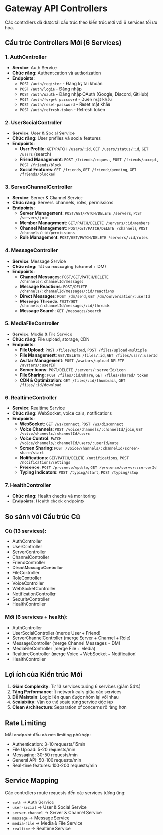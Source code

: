 # Gateway API Controllers

Các controllers đã được tái cấu trúc theo kiến trúc mới với 6 services tối ưu hóa.

## Cấu trúc Controllers Mới (6 Services)

### 1. AuthController

- **Service**: Auth Service
- **Chức năng**: Authentication và authorization
- **Endpoints**:
  - `POST /auth/register` - Đăng ký tài khoản
  - `POST /auth/login` - Đăng nhập
  - `POST /auth/oauth` - Đăng nhập OAuth (Google, Discord, GitHub)
  - `POST /auth/forgot-password` - Quên mật khẩu
  - `POST /auth/reset-password` - Reset mật khẩu
  - `POST /auth/refresh-token` - Refresh token

### 2. UserSocialController

- **Service**: User & Social Service
- **Chức năng**: User profiles và social features
- **Endpoints**:
  - **User Profile**: `GET/PATCH /users/:id`, `GET /users/status/:id`, `GET /users` (search)
  - **Friend Management**: `POST /friends/request`, `POST /friends/accept`, `POST /friends/block`
  - **Social Features**: `GET /friends`, `GET /friends/pending`, `GET /friends/blocked`

### 3. ServerChannelController

- **Service**: Server & Channel Service
- **Chức năng**: Servers, channels, roles, permissions
- **Endpoints**:
  - **Server Management**: `POST/GET/PATCH/DELETE /servers`, `POST /servers/join`
  - **Member Management**: `GET/PATCH/DELETE /servers/:id/members`
  - **Channel Management**: `POST/GET/PATCH/DELETE /channels`, `POST /channels/:id/permissions`
  - **Role Management**: `POST/GET/PATCH/DELETE /servers/:id/roles`

### 4. MessageController

- **Service**: Message Service
- **Chức năng**: Tất cả messaging (channel + DM)
- **Endpoints**:
  - **Channel Messages**: `POST/GET/PATCH/DELETE /channels/:channelId/messages`
  - **Message Reactions**: `POST/DELETE /channels/:channelId/messages/:id/reactions`
  - **Direct Messages**: `POST /dm/send`, `GET /dm/conversation/:userId`
  - **Message Threads**: `POST/GET /channels/:channelId/messages/:id/threads`
  - **Message Search**: `GET /messages/search`

### 5. MediaFileController

- **Service**: Media & File Service
- **Chức năng**: File upload, storage, CDN
- **Endpoints**:
  - **File Upload**: `POST /files/upload`, `POST /files/upload-multiple`
  - **File Management**: `GET/DELETE /files/:id`, `GET /files/user/:userId`
  - **Avatar Management**: `POST /avatars/upload`, `DELETE /avatars/:userId`
  - **Server Icons**: `POST/DELETE /servers/:serverId/icon`
  - **File Sharing**: `POST /files/:id/share`, `GET /files/shared/:token`
  - **CDN & Optimization**: `GET /files/:id/thumbnail`, `GET /files/:id/download`

### 6. RealtimeController

- **Service**: Realtime Service
- **Chức năng**: WebSocket, voice calls, notifications
- **Endpoints**:
  - **WebSocket**: `GET /ws/connect`, `POST /ws/disconnect`
  - **Voice Channels**: `POST /voice/channels/:channelId/join`, `GET /voice/channels/:channelId/users`
  - **Voice Control**: `PATCH /voice/channels/:channelId/users/:userId/mute`
  - **Screen Sharing**: `POST /voice/channels/:channelId/screen-share/start`
  - **Notifications**: `GET/PATCH/DELETE /notifications`, `POST /notifications/settings`
  - **Presence**: `POST /presence/update`, `GET /presence/server/:serverId`
  - **Typing Indicators**: `POST /typing/start`, `POST /typing/stop`

### 7. HealthController

- **Chức năng**: Health checks và monitoring
- **Endpoints**: Health check endpoints

## So sánh với Cấu trúc Cũ

### Cũ (13 services):

- AuthController
- UserController
- ServerController
- ChannelController
- FriendController
- DirectMessageController
- FileController
- RoleController
- VoiceController
- WebSocketController
- NotificationController
- SecurityController
- HealthController

### Mới (6 services + health):

- AuthController
- UserSocialController (merge User + Friend)
- ServerChannelController (merge Server + Channel + Role)
- MessageController (merge Channel Messages + DM)
- MediaFileController (merge File + Media)
- RealtimeController (merge Voice + WebSocket + Notification)
- HealthController

## Lợi ích của Kiến trúc Mới

1. **Giảm Complexity**: Từ 13 services xuống 6 services (giảm 54%)
2. **Tăng Performance**: Ít network calls giữa các services
3. **Dễ Maintain**: Logic liên quan được nhóm lại với nhau
4. **Scalability**: Vẫn có thể scale từng service độc lập
5. **Clean Architecture**: Separation of concerns rõ ràng hơn

## Rate Limiting

Mỗi endpoint đều có rate limiting phù hợp:

- Authentication: 3-10 requests/15min
- File Upload: 5-20 requests/min
- Messaging: 30-50 requests/min
- General API: 50-100 requests/min
- Real-time features: 100-200 requests/min

## Service Mapping

Các controllers route requests đến các services tương ứng:

- `auth` → Auth Service
- `user-social` → User & Social Service
- `server-channel` → Server & Channel Service
- `message` → Message Service
- `media-file` → Media & File Service
- `realtime` → Realtime Service
